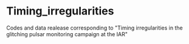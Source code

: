# Timing_irregularities
Codes and data realease corresponding to "Timing irregularities in the glitching pulsar monitoring campaign at the IAR"
